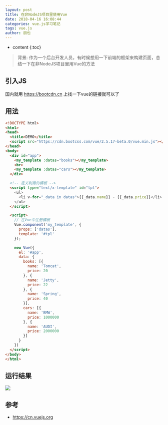 ```yaml
---
layout: post
title: 在非NodeJS项目里使用Vue
date: 2018-04-16 16:08:44
categories: vue.js学习笔记
tags: vue.js
author: 朋也
---
```


* content
{:toc}

> 背景: 作为一个后台开发人员，有时候想用一下前端的框架来构建页面，总结一下在非NodeJS项目里用Vue的方法

## 引入JS

国内就用 https://bootcdn.cn 上找一下vue的链接就可以了





## 用法

```html
<!DOCTYPE html>
<html>
<head>
  <title>DEMO</title>
  <script src="https://cdn.bootcss.com/vue/2.5.17-beta.0/vue.min.js"></script>
</head>
<body>
  <div id="app">
    <my_template :datas="books"></my_template>
    <br>
    <my_template :datas="cars"></my_template>
  </div>

  <!-- 定义利用的模板 -->
  <script type="text/x-template" id="tpl">
    <ul>
      <li v-for="_data in datas">{{_data.name}} - {{_data.price}}</li>
    </ul>
  </script>

  <script>
    // 在Vue中注册模板
    Vue.component('my_template', {
      props: ['datas'],
      template: '#tpl'
    });

    new Vue({
      el: '#app',
      data: {
        books: [{
          name: 'Tomcat',
          price: 20
        }, {
          name: 'Jetty',
          price: 22
        }, {
          name: 'Spring',
          price: 40
        }],
        cars: [{
          name: 'BMW',
          price: 1000000
        }, {
          name: 'AUDI',
          price: 2000000
        }]
      }
    })
  </script>
</body>
</html>
```

## 运行结果

![](https://tomoya92.github.io/assets/html-use-vue.png)

## 参考

- https://cn.vuejs.org
